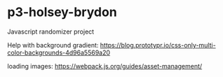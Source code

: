 # p3-holsey-brydon
Javascript randomizer project

Help with background gradient: https://blog.prototypr.io/css-only-multi-color-backgrounds-4d96a5569a20

loading images: https://webpack.js.org/guides/asset-management/